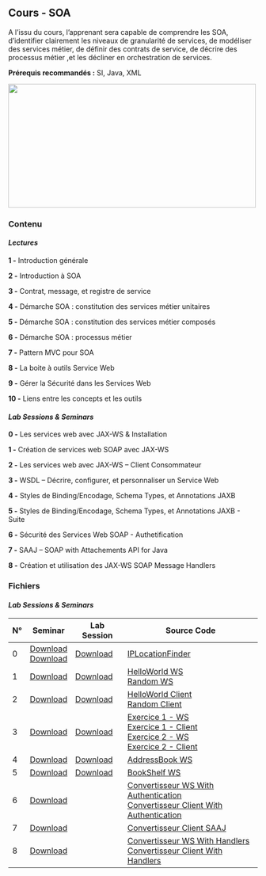 ## Cours - SOA

A l’issu du cours, l’apprenant sera capable de comprendre les SOA, d’identifier clairement les niveaux de granularité de services, de modéliser des services métier, de définir des contrats de service, de décrire des processus métier ,et les décliner en orchestration de services.

**Prérequis recommandés :** SI, Java, XML

<img src="https://www.xenonstack.com/hubfs/service-oriented-architecture-xenonstack.png" width=500px; height="250" />


### Contenu

#### *Lectures*

**1 -** Introduction générale

**2 -** Introduction à SOA

**3 -** Contrat, message, et registre de service

**4 -** Démarche SOA : constitution des services métier unitaires

**5 -** Démarche SOA : constitution des services métier composés

**6 -** Démarche SOA : processus métier

**7 -** Pattern MVC pour SOA

**8 -** La boite à outils Service Web
    
**9 -** Gérer la Sécurité dans les Services Web

**10 -** Liens entre les concepts et les outils
    


#### *Lab Sessions & Seminars*

**0 -** Les services web avec JAX-WS & Installation

**1 -** Création de services web SOAP avec JAX-WS

**2 -** Les services web avec JAX-WS – Client Consommateur

**3 -** WSDL – Décrire, configurer, et personnaliser un Service Web

**4 -** Styles de Binding/Encodage, Schema Types, et Annotations JAXB

**5 -** Styles de Binding/Encodage, Schema Types, et Annotations JAXB - Suite

**6 -** Sécurité des Services Web SOAP - Authetification

**7 -** SAAJ – SOAP with Attachements API for Java

**8 -** Création et utilisation des JAX-WS SOAP Message Handlers


### Fichiers


#### *Lab Sessions & Seminars* 

<table class="tg">
<thead>
  <tr>
    <th class="tg-uzvj">N°</th>
    <th class="tg-uzvj">Seminar</th>
    <th class="tg-uzvj">Lab Session</th>
    <th class="tg-uzvj">Source Code</th>
  </tr>
</thead>
<tbody>
  <tr>
    <td class="tg-9wq8">0</td>
    <td class="tg-9wq8"><a href="https://github.com/GitTeaching/My-Courses/blob/main/S1/Service-Oriented-Architectures/SOA%20-%20TD%200%20-%20Slide.pdf">Download</a><br><a href="https://github.com/GitTeaching/My-Courses/blob/main/S1/Service-Oriented-Architectures/SOA%20-%20TD%200.pdf">Download</a></td>
    <td class="tg-9wq8"><a href="https://github.com/GitTeaching/My-Courses/blob/main/S1/Service-Oriented-Architectures/SOA%20-%20TP%200.pdf">Download</a></td>
    <td class="tg-9wq8"><a href="https://github.com/GitTeaching/IPLocationFinder/tree/master/src/org/soa/ws/tp1">IPLocationFinder</a></td>
  </tr>
  <tr>
    <td class="tg-9wq8">1</td>
    <td class="tg-9wq8"><a href="https://github.com/GitTeaching/My-Courses/blob/main/S1/Service-Oriented-Architectures/SOA%20-%20TD%201.pdf">Download</a></td>
    <td class="tg-9wq8"><a href="https://github.com/GitTeaching/My-Courses/blob/main/S1/Service-Oriented-Architectures/SOA%20-%20TP%201.pdf">Download</a></td>
    <td class="tg-9wq8">
	<a href="https://github.com/GitTeaching/HelloWorldWS/">HelloWorld WS</a><br>
	<a href="https://github.com/GitTeaching/IPLocationFinder/tree/master/src/org/soa/ws/tp3">Random WS</a>
    </td>
  </tr>  
  <tr>
    <td class="tg-9wq8">2</td>
    <td class="tg-9wq8"><a href="https://github.com/GitTeaching/My-Courses/blob/main/S1/Service-Oriented-Architectures/SOA%20-%20TD%202.pdf">Download</a></td>
    <td class="tg-9wq8"><a href="https://github.com/GitTeaching/My-Courses/blob/main/S1/Service-Oriented-Architectures/SOA%20-%20TP%202.pdf">Download</a></td>
    <td class="tg-9wq8">
	<a href="https://github.com/GitTeaching/HelloWorldWSClient">HelloWorld Client</a><br>
	<a href="https://github.com/GitTeaching/IPLocationFinder/blob/master/src/org/soa/ws/client/RandomClient.java">Random Client</a>
    </td>
  </tr>  
  <tr>
    <td class="tg-9wq8">3</td>
    <td class="tg-9wq8"><a href="https://github.com/GitTeaching/My-Courses/blob/main/S1/Service-Oriented-Architectures/SOA%20-%20TD%203.pdf">Download</a></td>
    <td class="tg-9wq8"><a href="https://github.com/GitTeaching/My-Courses/blob/main/S1/Service-Oriented-Architectures/SOA%20-%20TP%203.pdf">Download</a></td>
    <td class="tg-9wq8">
	<a href="https://github.com/GitTeaching/ConvertisseurWS">Exercice 1 - WS</a><br>
	<a href="https://github.com/GitTeaching/ConvertisseurWS">Exercice 1 - Client</a><br>
	<a href="https://github.com/GitTeaching/ShopCatalogWS">Exercice 2 - WS</a><br>
	<a href="https://github.com/GitTeaching/ShopCatalogWSClient">Exercice 2 - Client</a>
    </td>
  </tr>  
  <tr>
    <td class="tg-9wq8">4</td>
    <td class="tg-9wq8"><a href="https://github.com/GitTeaching/My-Courses/blob/main/S1/Service-Oriented-Architectures/SOA%20-%20TD%204%20et%205.pdf">Download</a></td>
    <td class="tg-9wq8"><a href="https://github.com/GitTeaching/AddressBookWebService">Download</a></td>
    <td class="tg-9wq8">
	<a href="https://github.com/GitTeaching/AddressBookWebService">AddressBook WS</a>
    </td>
  </tr>  
  <tr>
    <td class="tg-9wq8">5</td>
    <td class="tg-9wq8"><a href="https://github.com/GitTeaching/My-Courses/blob/main/S1/Service-Oriented-Architectures/SOA%20-%20TD%204%20et%205.pdf">Download</a></td>
    <td class="tg-9wq8"><a href="https://github.com/GitTeaching/BookShelfWebService">Download</a></td>
    <td class="tg-9wq8">
	<a href="https://github.com/GitTeaching/BookShelfWebService">BookShelf WS</a>
    </td>
  </tr>  
  <tr>
    <td class="tg-9wq8">6</td>
    <td class="tg-9wq8"><a href="https://github.com/GitTeaching/My-Courses/blob/main/S1/Service-Oriented-Architectures/SOA%20-%20TD%206.pdf">Download</a></td>
    <td class="tg-9wq8"><a href=""></a></td>
    <td class="tg-9wq8">
	<a href="https://github.com/GitTeaching/ConvertisseurWSWithAuthentication">Convertisseur WS With Authentication</a><br>
	<a href="https://github.com/GitTeaching/ConvertisseurWSClientWithAuthentication">Convertisseur Client With Authentication</a>
    </td>
  </tr>  
  <tr>
    <td class="tg-9wq8">7</td>
    <td class="tg-9wq8"><a href="https://github.com/GitTeaching/My-Courses/blob/main/S1/Service-Oriented-Architectures/SOA%20-%20TD%207.pdf">Download</a></td>
    <td class="tg-9wq8"><a href=""></a></td>
    <td class="tg-9wq8">
	<a href="https://github.com/GitTeaching/ConvertisseurWSClientSAAJ">Convertisseur Client SAAJ</a>
    </td>
  </tr>  
  <tr>
    <td class="tg-9wq8">8</td>
    <td class="tg-9wq8"><a href="https://github.com/GitTeaching/My-Courses/blob/main/S1/Service-Oriented-Architectures/SOA%20-%20TD%208.pdf">Download</a></td>
    <td class="tg-9wq8"><a href=""></a></td>
    <td class="tg-9wq8">
	<a href="https://github.com/GitTeaching/ConvertisseurWSWithHandlers">Convertisseur WS With Handlers</a><br>
	<a href="https://github.com/GitTeaching/ConvertisseurWSClientWithHandlers">Convertisseur Client With Handlers</a>
    </td>
  </tr>  
</tbody>
</table>

